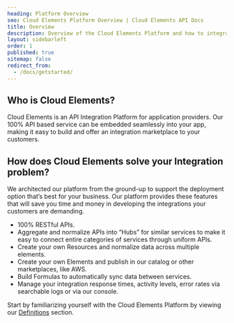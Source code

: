 ```yaml
---
heading: Platform Overview
seo: Cloud Elements Platform Overview | Cloud Elements API Docs
title: Overview
description: Overview of the Cloud Elements Platform and how to integrate it into your application.
layout: sidebarleft
order: 1
published: true
sitemap: false
redirect_from:
  - /docs/getstarted/
---
```


## Who is Cloud Elements?

Cloud Elements is an API Integration Platform for application providers. Our 100% API based service can be embedded seamlessly into your app, making it easy to build and offer an integration marketplace to your customers.

## How does Cloud Elements solve your Integration problem?

We architected our platform from the ground-up to support the deployment option that’s best for your business. Our platform provides these features that will save you time and money in developing the integrations your customers are demanding.

* 100% RESTful APIs.
* Aggregate and normalize APIs into “Hubs” for similar services to make it easy to connect entire categories of services through uniform APIs.
* Create your own Resources and normalize data across multiple elements.
* Create your own Elements and publish in our catalog or other marketplaces, like AWS.
* Build Formulas to automatically sync data between services.
* Manage your integration response times, activity levels, error rates via searchable logs or via our console.

Start by familiarizing yourself with the Cloud Elements Platform by viewing our [Definitions](definitions.html) section.
